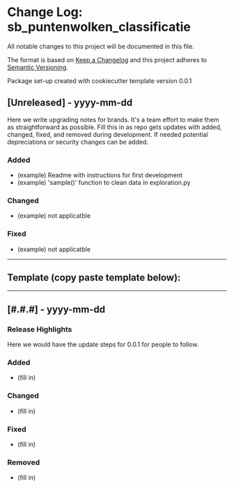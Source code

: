 # Change Log: sb_puntenwolken_classificatie
All notable changes to this project will be documented in this file.

The format is based on [Keep a Changelog](http://keepachangelog.com/)
and this project adheres to [Semantic Versioning](http://semver.org/).

Package set-up created with cookiecutter template version 0.0.1

## [Unreleased] - yyyy-mm-dd

Here we write upgrading notes for brands. It's a team effort to make them as
straightforward as possible. Fill this in as repo gets updates with added, changed, fixed, and removed during development. If needed potential depreciations or security changes can be added.

### Added
- (example) Readme with instructions for first development
- (example) 'sample()' function to clean data in  exploration.py
### Changed
- (example) not applicatble
### Fixed
- (example) not applicatble
---
## Template (copy paste template below):
---

## [#.#.#] - yyyy-mm-dd

### **Release Highlights**
Here we would have the update steps for 0.0.1 for people to follow.

### **Added**
- (fill in)
### **Changed**
- (fill in)
### **Fixed**
- (fill in)
### **Removed**
- (fill in)
